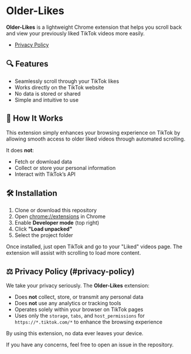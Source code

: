 # Older-Likes

**Older-Likes** is a lightweight Chrome extension that helps you scroll back and view your previously liked TikTok videos more easily.
- [Privacy Policy](#privacy-policy)

## 🔍 Features

- Seamlessly scroll through your TikTok likes
- Works directly on the TikTok website
- No data is stored or shared
- Simple and intuitive to use

## 🚀 How It Works

This extension simply enhances your browsing experience on TikTok by allowing smooth access to older liked videos through automated scrolling.

It does **not**:
- Fetch or download data
- Collect or store your personal information
- Interact with TikTok’s API

## 🛠 Installation

1. Clone or download this repository
2. Open [chrome://extensions](chrome://extensions) in Chrome
3. Enable **Developer mode** (top right)
4. Click **"Load unpacked"**
5. Select the project folder

Once installed, just open TikTok and go to your "Liked" videos page. The extension will assist with scrolling to load more content.

## ⚖️ Privacy Policy (#privacy-policy)

We take your privacy seriously. The **Older-Likes** extension:

- Does **not** collect, store, or transmit any personal data
- Does **not** use any analytics or tracking tools
- Operates solely within your browser on TikTok pages
- Uses only the `storage`, `tabs`, and `host_permissions` for `https://*.tiktok.com/*` to enhance the browsing experience

By using this extension, no data ever leaves your device.

If you have any concerns, feel free to open an issue in the repository.

